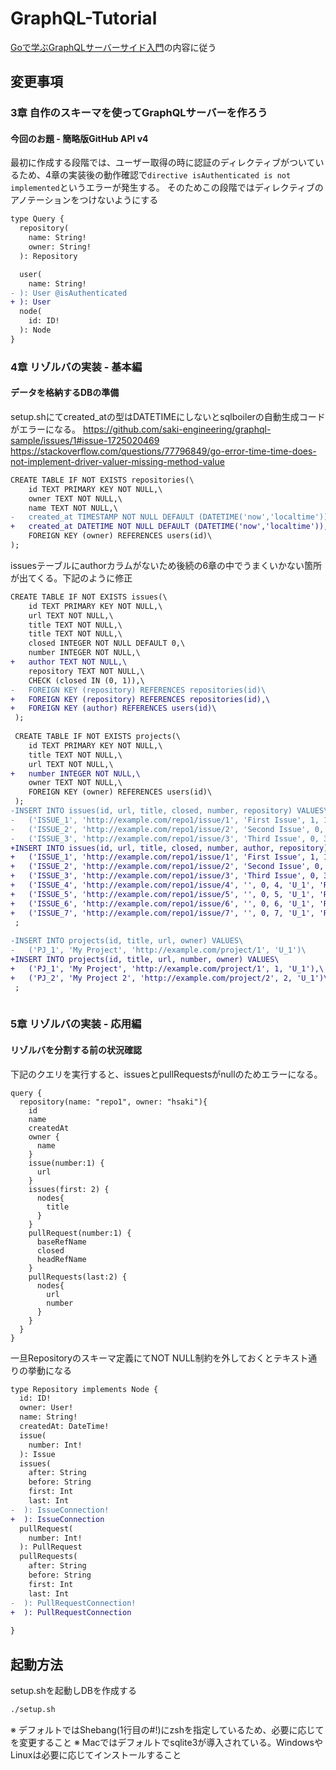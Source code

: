 # GraphQL-Tutorial
[Goで学ぶGraphQLサーバーサイド入門](https://zenn.dev/hsaki/books/golang-graphql)の内容に従う

## 変更事項

### 3章 自作のスキーマを使ってGraphQLサーバーを作ろう
#### 今回のお題 - 簡略版GitHub API v4
最初に作成する段階では、ユーザー取得の時に認証のディレクティブがついているため、4章の実装後の動作確認で`directive isAuthenticated is not implemented`というエラーが発生する。
そのためこの段階ではディレクティブのアノテーションをつけないようにする
```diff
type Query {
  repository(
    name: String!
    owner: String!
  ): Repository

  user(
    name: String!
- ): User @isAuthenticated
+ ): User 
  node(
    id: ID!
  ): Node
}
```

### 4章 リゾルバの実装 - 基本編 
#### データを格納するDBの準備
setup.shにてcreated_atの型はDATETIMEにしないとsqlboilerの自動生成コードがエラーになる。
https://github.com/saki-engineering/graphql-sample/issues/1#issue-1725020469
https://stackoverflow.com/questions/77796849/go-error-time-time-does-not-implement-driver-valuer-missing-method-value

```diff
CREATE TABLE IF NOT EXISTS repositories(\
	id TEXT PRIMARY KEY NOT NULL,\
	owner TEXT NOT NULL,\
	name TEXT NOT NULL,\
-	created_at TIMESTAMP NOT NULL DEFAULT (DATETIME('now','localtime')),\
+	created_at DATETIME NOT NULL DEFAULT (DATETIME('now','localtime')),\
	FOREIGN KEY (owner) REFERENCES users(id)\
);
```

issuesテーブルにauthorカラムがないため後続の6章の中でうまくいかない箇所が出てくる。下記のように修正
```diff
CREATE TABLE IF NOT EXISTS issues(\
	id TEXT PRIMARY KEY NOT NULL,\
	url TEXT NOT NULL,\
	title TEXT NOT NULL,\
 	title TEXT NOT NULL,\
 	closed INTEGER NOT NULL DEFAULT 0,\
 	number INTEGER NOT NULL,\
+	author TEXT NOT NULL,\
 	repository TEXT NOT NULL,\
 	CHECK (closed IN (0, 1)),\
-	FOREIGN KEY (repository) REFERENCES repositories(id)\
+	FOREIGN KEY (repository) REFERENCES repositories(id),\
+	FOREIGN KEY (author) REFERENCES users(id)\
 );
 
 CREATE TABLE IF NOT EXISTS projects(\
 	id TEXT PRIMARY KEY NOT NULL,\
 	title TEXT NOT NULL,\
 	url TEXT NOT NULL,\
+	number INTEGER NOT NULL,\
 	owner TEXT NOT NULL,\
 	FOREIGN KEY (owner) REFERENCES users(id)\
 );
-INSERT INTO issues(id, url, title, closed, number, repository) VALUES\
-	('ISSUE_1', 'http://example.com/repo1/issue/1', 'First Issue', 1, 1, 'REPO_1'),\
-	('ISSUE_2', 'http://example.com/repo1/issue/2', 'Second Issue', 0, 2, 'REPO_1'),\
-	('ISSUE_3', 'http://example.com/repo1/issue/3', 'Third Issue', 0, 3, 'REPO_1')\
+INSERT INTO issues(id, url, title, closed, number, author, repository) VALUES\
+	('ISSUE_1', 'http://example.com/repo1/issue/1', 'First Issue', 1, 1, 'U_1', 'REPO_1'),\
+	('ISSUE_2', 'http://example.com/repo1/issue/2', 'Second Issue', 0, 2, 'U_1', 'REPO_1'),\
+	('ISSUE_3', 'http://example.com/repo1/issue/3', 'Third Issue', 0, 3, 'U_1', 'REPO_1'),\
+	('ISSUE_4', 'http://example.com/repo1/issue/4', '', 0, 4, 'U_1', 'REPO_1'),\
+	('ISSUE_5', 'http://example.com/repo1/issue/5', '', 0, 5, 'U_1', 'REPO_1'),\
+	('ISSUE_6', 'http://example.com/repo1/issue/6', '', 0, 6, 'U_1', 'REPO_1'),\
+	('ISSUE_7', 'http://example.com/repo1/issue/7', '', 0, 7, 'U_1', 'REPO_1')\
 ;
 
-INSERT INTO projects(id, title, url, owner) VALUES\
-	('PJ_1', 'My Project', 'http://example.com/project/1', 'U_1')\
+INSERT INTO projects(id, title, url, number, owner) VALUES\
+	('PJ_1', 'My Project', 'http://example.com/project/1', 1, 'U_1'),\
+	('PJ_2', 'My Project 2', 'http://example.com/project/2', 2, 'U_1')\
 ;
 
```

### 5章 リゾルバの実装 - 応用編
#### リゾルバを分割する前の状況確認
下記のクエリを実行すると、issuesとpullRequestsがnullのためエラーになる。
```gql
query {
  repository(name: "repo1", owner: "hsaki"){
    id
    name
    createdAt
    owner {
      name
    }
    issue(number:1) {
      url
    }
    issues(first: 2) {
      nodes{
        title
      }
    }
    pullRequest(number:1) {
      baseRefName
      closed
      headRefName
    }
    pullRequests(last:2) {
      nodes{
        url
        number
      }
    }
  }
}
```

一旦Repositoryのスキーマ定義にてNOT NULL制約を外しておくとテキスト通りの挙動になる
```diff
type Repository implements Node {
  id: ID!
  owner: User!
  name: String!
  createdAt: DateTime!
  issue(
    number: Int!
  ): Issue
  issues(
    after: String
    before: String
    first: Int
    last: Int
-  ): IssueConnection!
+  ): IssueConnection
  pullRequest(
    number: Int!
  ): PullRequest
  pullRequests(
    after: String
    before: String
    first: Int
    last: Int
-  ): PullRequestConnection!
+  ): PullRequestConnection
  
}
```

## 起動方法
setup.shを起動しDBを作成する
```sh
./setup.sh
```

※ デフォルトではShebang(1行目の#!)にzshを指定しているため、必要に応じてを変更すること
※ Macではデフォルトでsqlite3が導入されている。WindowsやLinuxは必要に応じてインストールすること

